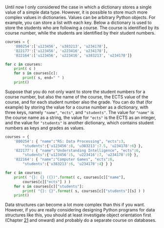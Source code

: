 Until now I only considered the case in which a dictionary stores a
single value of a simple data type. However, it is possible to store
much more complex values in dictionaries. Values can be arbitrary Python
objects. For example, you can store a list with each key. Below a
dictionary is used to store the students who are following a course. The
course is identified by its course number, while the students are
identified by their student numbers.

```python
courses = {
    '880254':['u123456', 'u383213', 'u234178'], 
    '822177':['u123456', 'u223416', 'u234178'], 
    '822164':['u123456', 'u223416', 'u383213', 'u234178']}

for c in courses:
    print( c )
    for s in courses[c]:
        print( s, end=" " )
    print()
```

Suppose that you do not only want to store the student numbers for a
course number, but also the name of the course, the ECTS value of the
course, and for each student number also the grade. You can do that (for
example) by storing the value for a course number as a dictionary, with
three keys, namely `"name"`, `"ects"`, and `"students"`. The value for
`"name"` is the course name as a string, the value for `"ects"` is the
ECTS as an integer, and the value for `"students"` is another
dictionary, which contains student numbers as keys and grades as values.

```python
courses = {
    '880254': { "name":"RS: Data Processing", "ects":3, 
        "students":{'u123456':8, 'u383213':7.5, 'u234178':6} }, 
    '822177': { "name":"Understanding Intelligence", "ects":6,
        "students":{'u123456':5, 'u223416':7, 'u234178':9} }, 
    '822164': { "name":"Computer Games", "ects":6,
        "students":{'u383213':6, 'u234178':4} } }

for c in courses:
    print( "{}: {} ({})".format( c, courses[c]["name"], 
        courses[c]["ects"] ) )
    for s in courses[c]["students"]:
        print( "{}: {}".format( s, courses[c]["students"][s] ) )
    print()
```

Data structures can become a lot more complex than this if you want.
However, if you are really considering designing Python programs for
data structures like this, you should at least investigate object
orientation first (Chapter
<a href="#ch:objectorientation" data-reference-type="ref" data-reference="ch:objectorientation">21</a>
and onward) and probably do a separate course on databases.
